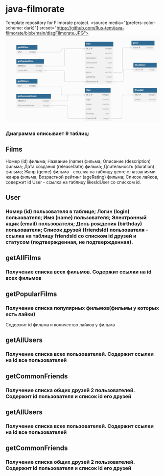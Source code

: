 # java-filmorate
Template repository for Filmorate project.
<picture>
 <source media="(prefers-color-scheme: dark)"[ srcset="https://github.com/Rus-tem/java-filmorate/blob/main/diagFilmorate.JPG">
 <source media="(prefers-color-scheme: light)" srcset="https://github.com/Rus-tem/java-filmorate/blob/main/diagFilmorate.JPG">
 <img alt="YOUR-ALT-TEXT" src="https://github.com/Rus-tem/java-filmorate/blob/main/diagFilmorate.JPG">
</picture>
<H3>
 Диаграмма описывает 9 таблиц:
<h2>Films</h2>
 Номер (id) фильма;
 Название (name) фильма;
 Описание (description) фильма;
 Дата создания (releaseDate) фильма;
 Длительность (duration) фильма;
 Жанр (genre) фильма - ссылка на таблицу genre c названиями жанра фильма;
 Возрастной рейтинг (ageRating) фильма;
 Список лайков, содержит id User - ссылка на таблицу likesIdUser со списком id.
</H3>
 <h2>User</h2>
 <H3>
 Номер (id) пользователя в таблице;
 Логин (login) пользователя;
 Имя (name) пользователя;
 Электронный ящик (email) пользователя;
 День рождения (birthday) пользователя;
 Список друзей (friendsId) пользователя - ссылка на таблицу friendsId со списком id друзей и статусом (подтвержденная, не подтвержденная).
</H3>
 <h2>getAllFilms</h2>
 <H3> Получение списка всех фильмов. Содержит ссылки на id всех фильмов</H3>
 <h2>getPopularFilms</h2>
<H3> 
 Получение списка популярных фильмов(фильмы у которых есть лайки)</H3>
 Содержит id фильма и количество лайков у фильма 
 </H3>
  <h2>getAllUsers</h2>
<H3>   Получение списка всех пользователей. Содержит ссылки на id все пользователей</H3>
   <h2>getCommonFriends</h2>
 <H3>  Получение списка общих друзей 2 пользователей. Содержит id пользователя и список id его друзей </H3>
  <h2>getAllUsers</h2>
<H3>   Получение списка всех пользователей. Содержит ссылки на id все пользователей</H3>
   <h2>getCommonFriends</h2>
 <H3>  Получение списка общих друзей 2 пользователей. Содержит id пользователя и список id его друзей </H3>
